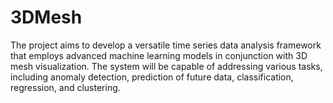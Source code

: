# 3DMesh
The project aims to develop a versatile time series data analysis framework that employs advanced machine learning models in conjunction with 3D mesh visualization. The system will be capable of addressing various tasks, including anomaly detection, prediction of future data, classification, regression, and clustering.
